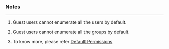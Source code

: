 ### Notes

---

1. Guest users cannot enumerate all the users by default.

2. Guest users cannot enumerate all the groups by default.

3. To know more, please refer [Default Permissions](https://learn.microsoft.com/en-us/entra/fundamentals/users-default-permissions)
